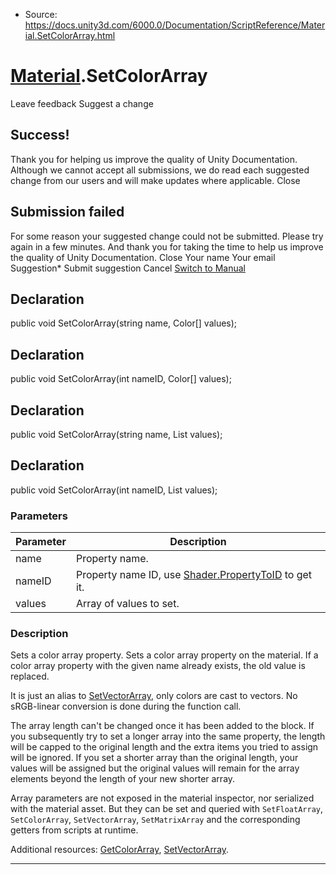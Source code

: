 * Source: https://docs.unity3d.com/6000.0/Documentation/ScriptReference/Material.SetColorArray.html

#  [Material](https://docs.unity3d.com/6000.0/Documentation/ScriptReference/Material.html).SetColorArray
Leave feedback
Suggest a change
## Success!
Thank you for helping us improve the quality of Unity Documentation. Although we cannot accept all submissions, we do read each suggested change from our users and will make updates where applicable.
Close
## Submission failed
For some reason your suggested change could not be submitted. Please <a>try again</a> in a few minutes. And thank you for taking the time to help us improve the quality of Unity Documentation.
Close
Your name Your email Suggestion* Submit suggestion
Cancel
[Switch to Manual](https://docs.unity3d.com/6000.0/Documentation/Manual/class-Material.html "Go to Material Component in the Manual")
## Declaration
public void SetColorArray(string name, Color[] values); 
## Declaration
public void SetColorArray(int nameID, Color[] values); 
## Declaration
public void SetColorArray(string name, List<Color> values); 
## Declaration
public void SetColorArray(int nameID, List<Color> values); 
### Parameters
Parameter | Description  
---|---  
name | Property name.  
nameID | Property name ID, use [Shader.PropertyToID](https://docs.unity3d.com/6000.0/Documentation/ScriptReference/Shader.PropertyToID.html) to get it.  
values | Array of values to set.  
### Description
Sets a color array property.
Sets a color array property on the material. If a color array property with the given name already exists, the old value is replaced.  
  
It is just an alias to [SetVectorArray](https://docs.unity3d.com/6000.0/Documentation/ScriptReference/Material.SetVectorArray.html), only colors are cast to vectors. No sRGB-linear conversion is done during the function call.  
  
The array length can't be changed once it has been added to the block. If you subsequently try to set a longer array into the same property, the length will be capped to the original length and the extra items you tried to assign will be ignored. If you set a shorter array than the original length, your values will be assigned but the original values will remain for the array elements beyond the length of your new shorter array.  
  
Array parameters are not exposed in the material inspector, nor serialized with the material asset. But they can be set and queried with `SetFloatArray`, `SetColorArray`, `SetVectorArray`, `SetMatrixArray` and the corresponding getters from scripts at runtime.  
  
Additional resources: [GetColorArray](https://docs.unity3d.com/6000.0/Documentation/ScriptReference/Material.GetColorArray.html), [SetVectorArray](https://docs.unity3d.com/6000.0/Documentation/ScriptReference/Material.SetVectorArray.html).
* * *
